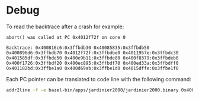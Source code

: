 # Debug

To read the backtrace after a crash for example:

```
abort() was called at PC 0x4012f72f on core 0

Backtrace: 0x400816c6:0x3ffbdb30 0x40085835:0x3ffbdb50 0x400896d6:0x3ffbdb70 0x4012f72f:0x3ffbdbe0 0x4011957e:0x3ffbdc30 0x401585df:0x3ffbde50 0x400e9b11:0x3ffbde80 0x400f8379:0x3ffbdeb0 0x400f1726:0x3ffbdf20 0x400ec895:0x3ffbdf70 0x400ed33a:0x3ffbdff0 0x401182bd:0x3ffbe1a0 0x400d69ab:0x3ffbe1d0 0x4015dffe:0x3ffbe1f0
```

Each PC pointer can be translated to code line with the following command:

```bash
addr2line -f -e bazel-bin/apps/jardinier2000/jardinier2000.binary 0x400816c6
```
